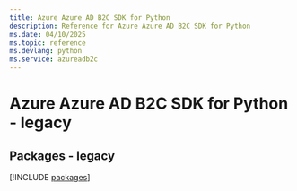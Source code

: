 ```yaml
---
title: Azure Azure AD B2C SDK for Python
description: Reference for Azure Azure AD B2C SDK for Python
ms.date: 04/10/2025
ms.topic: reference
ms.devlang: python
ms.service: azureadb2c
---
```

# Azure Azure AD B2C SDK for Python - legacy
## Packages - legacy
[!INCLUDE [packages](azure-ad-b2c-index.md)]
